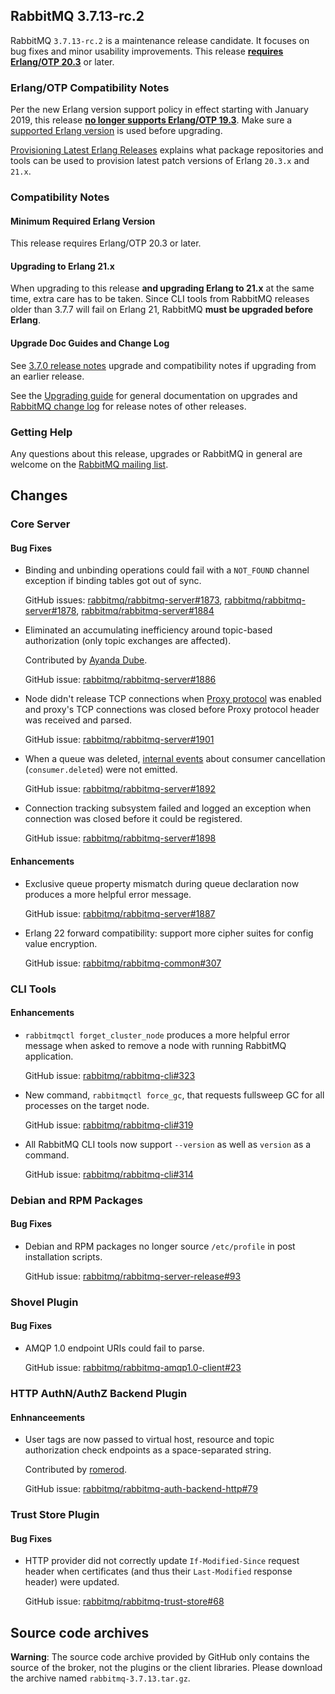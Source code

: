 ## RabbitMQ 3.7.13-rc.2

RabbitMQ `3.7.13-rc.2` is a maintenance release candidate. It focuses on bug fixes and
minor usability improvements. This release [**requires Erlang/OTP 20.3**](https://www.rabbitmq.com/which-erlang.html) or later.

### Erlang/OTP Compatibility Notes

Per the new Erlang version support policy in effect starting with January 2019,
this release [**no longer supports Erlang/OTP 19.3**](https://groups.google.com/d/msg/rabbitmq-users/G4UJ9zbIYHs/qCeyjkjyCQAJ).
Make sure a [supported Erlang version](https://www.rabbitmq.com/which-erlang.html) is used before upgrading.

[Provisioning Latest Erlang Releases](https://www.rabbitmq.com/which-erlang.html#erlang-repositories)
explains what package repositories and tools can be used to provision latest patch versions of
Erlang `20.3.x` and `21.x`.

### Compatibility Notes

#### Minimum Required Erlang Version

This release requires Erlang/OTP 20.3 or later.

#### Upgrading to Erlang 21.x

When upgrading to this release **and upgrading Erlang to 21.x** at the same time, extra care has to be taken.
Since CLI tools from RabbitMQ releases older than 3.7.7 will fail on Erlang 21,
RabbitMQ **must be upgraded before Erlang**.

#### Upgrade Doc Guides and Change Log

See [3.7.0 release notes](https://github.com/rabbitmq/rabbitmq-server/releases/tag/v3.7.0) upgrade and
compatibility notes if upgrading from an earlier release.

See the [Upgrading guide](http://www.rabbitmq.com/upgrade.html) for general documentation on upgrades and
[RabbitMQ change log](http://www.rabbitmq.com/changelog.html) for release notes of other releases.

### Getting Help

Any questions about this release, upgrades or RabbitMQ in general are welcome on the
[RabbitMQ mailing list](https://groups.google.com/forum/#!forum/rabbitmq-users).


## Changes

### Core Server

#### Bug Fixes

 * Binding and unbinding operations could fail with a `NOT_FOUND` channel exception if binding tables
   got out of sync.

   GitHub issues: [rabbitmq/rabbitmq-server#1873](https://github.com/rabbitmq/rabbitmq-server/issues/1873), [rabbitmq/rabbitmq-server#1878](https://github.com/rabbitmq/rabbitmq-server/pull/1878), [rabbitmq/rabbitmq-server#1884](https://github.com/rabbitmq/rabbitmq-server/pull/1884)

 * Eliminated an accumulating inefficiency around topic-based authorization (only topic
   exchanges are affected).

   Contributed by [Ayanda Dube](https://github.com/Ayanda-D).

   GitHub issue: [rabbitmq/rabbitmq-server#1886](https://github.com/rabbitmq/rabbitmq-server/pull/1886)

 * Node didn't release TCP connections when [Proxy protocol](http://www.rabbitmq.com/networking.html#proxy-protocol)
   was enabled and proxy's TCP connections was closed before Proxy protocol header was received and parsed.
 
   GitHub issue: [rabbitmq/rabbitmq-server#1901](https://github.com/rabbitmq/rabbitmq-server/issues/1901)

 * When a queue was deleted, [internal events](https://github.com/rabbitmq/rabbitmq-event-exchange)
   about consumer cancellation (`consumer.deleted`) were not emitted.

   GitHub issue: [rabbitmq/rabbitmq-server#1892](https://github.com/rabbitmq/rabbitmq-server/issues/1892)

 * Connection tracking subsystem failed and logged an exception when connection was closed before it could
   be registered.
   
   GitHub issue: [rabbitmq/rabbitmq-server#1898](https://github.com/rabbitmq/rabbitmq-server/pull/1898)

#### Enhancements

 * Exclusive queue property mismatch during queue declaration now produces a more helpful
   error message.

   GitHub issue: [rabbitmq/rabbitmq-server#1887](https://github.com/rabbitmq/rabbitmq-server/issues/1887)

 * Erlang 22 forward compatibility: support more cipher suites for config value encryption.
 
   GitHub issue: [rabbitmq/rabbitmq-common#307](https://github.com/rabbitmq/rabbitmq-common/pull/307)


### CLI Tools

#### Enhancements

 * `rabbitmqctl forget_cluster_node` produces a more helpful error message when asked to remove a node with running
   RabbitMQ application.
    
   GitHub issue: [rabbitmq/rabbitmq-cli#323](https://github.com/rabbitmq/rabbitmq-cli/issues/323)

 * New command, `rabbitmqctl force_gc`, that requests fullsweep GC for all processes on the target node.

   GitHub issue: [rabbitmq/rabbitmq-cli#319](https://github.com/rabbitmq/rabbitmq-cli/issues/319)

 * All RabbitMQ CLI tools now support `--version` as well as `version` as a command.

   GitHub issue: [rabbitmq/rabbitmq-cli#314](https://github.com/rabbitmq/rabbitmq-cli/issues/314)


### Debian and RPM Packages

#### Bug Fixes

 * Debian and RPM packages no longer source `/etc/profile` in post installation scripts.

   GitHub issue: [rabbitmq/rabbitmq-server-release#93](https://github.com/rabbitmq/rabbitmq-server-release/issues/93)


### Shovel Plugin

#### Bug Fixes

 * AMQP 1.0 endpoint URIs could fail to parse.

   GitHub issue: [rabbitmq/rabbitmq-amqp1.0-client#23](https://github.com/rabbitmq/rabbitmq-amqp1.0-client/issues/23)


### HTTP AuthN/AuthZ Backend Plugin

#### Enhnanceements

 * User tags are now passed to virtual host, resource and topic authorization check endpoints as a space-separated string.
 
   Contributed by [romerod](https://github.com/romerod).
 
   GitHub issue: [rabbitmq/rabbitmq-auth-backend-http#79](https://github.com/rabbitmq/rabbitmq-auth-backend-http/issues/79) 


### Trust Store Plugin

#### Bug Fixes

 * HTTP provider did not correctly update `If-Modified-Since` request header when certificates
   (and thus their `Last-Modified` response header) were updated.

   GitHub issue: [rabbitmq/rabbitmq-trust-store#68](https://github.com/rabbitmq/rabbitmq-trust-store/issues/68)


## Source code archives

**Warning**: The source code archive provided by GitHub only contains the source of the broker,
not the plugins or the client libraries. Please download the archive named `rabbitmq-3.7.13.tar.gz`.
